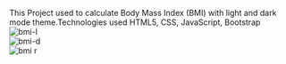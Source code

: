 This Project used to calculate Body Mass Index (BMI) with light and dark mode theme.Technologies used HTML5, CSS, JavaScript, Bootstrap  
![bmi-l](https://github.com/sathish0305/BMI-Calculator/assets/109201920/b40bf1c3-495f-4c55-ac10-9708756a1359)    
![bmi-d](https://github.com/sathish0305/BMI-Calculator/assets/109201920/d2c41c58-b8f1-4f68-b63c-92ff2dd26045)     
![bmi r](https://github.com/sathish0305/BMI-Calculator/assets/109201920/6975652c-440a-4f64-8e4d-1901e9d18bed)
